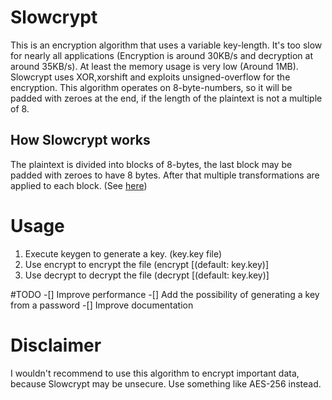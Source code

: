 # Slowcrypt
This is an encryption algorithm that uses a variable key-length.
It's too slow for nearly all applications (Encryption is around 30KB/s and decryption 
at around 35KB/s). At least the memory usage is very low (Around 1MB).
Slowcrypt uses XOR,xorshift and exploits unsigned-overflow for the encryption.
This algorithm operates on 8-byte-numbers, so it will be padded with zeroes at the end, if the length of the plaintext 
is not a multiple of 8.
## How Slowcrypt works
The plaintext is divided into blocks of 8-bytes, the last block may be padded with zeroes to have 8 bytes.
After that multiple transformations are applied to each block. (See [here](src/encrypt.c))
# Usage
1. Execute keygen to generate a key. (key.key file)
2. Use encrypt to encrypt the file (encrypt <inFile> <outFile> [<keyfile>(default: key.key)]
2. Use decrypt to decrypt the file (decrypt <inFile> <outFile> [<keyfile>(default: key.key)]

#TODO
-[] Improve performance
-[] Add the possibility of generating a key from a password
-[] Improve documentation
# Disclaimer
I wouldn't recommend to use this algorithm to encrypt important data, because Slowcrypt may be unsecure.
Use something like AES-256 instead.
